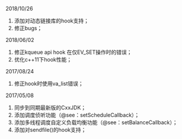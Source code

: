2018/10/26

1. 添加对动态链接库的hook支持；
2. 修正bugs；



2018/06/02

1. 修正kqueue api hook 在仅EV_SET操作时的错误；
2. 优化c++11下hook性能；



2017/08/24

1. 修正hook时使用va_list错误；



2017/05/08

1. 同步到同期最新版的CxxJDK；  
2. 添加调度侦听功能（@see：setScheduleCallback）；  
3. 添加多线程调度自定义负载均衡功能（@see：setBalanceCallback）；  
4. 添加对sendfile()的hook支持；  